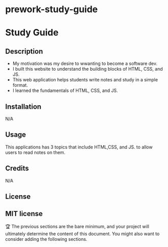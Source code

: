 
# prework-study-guide
# Study Guide

## Description


- My motivation was my desire to wwanting to become a software dev.
- I built this website to understand the building blocks of HTML, CSS, and JS.
- This web application helps students write notes and study in a simple format.
- I learned the fundamentals of HTML, CSS, and JS.


## Installation

N/A

## Usage
This applications has 3 topics that include HTML,CSS, and JS. to allow users to read notes on them.




## Credits

N/A

## License

MIT license
---

🏆 The previous sections are the bare minimum, and your project will ultimately determine the content of this document. You might also want to consider adding the following sections.
